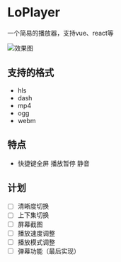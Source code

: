 # LoPlayer
一个简易的播放器，支持vue、react等

![效果图](https://github.com/diy4869/LoPlayer/blob/master/example/02.png)

## 支持的格式
- hls
- dash
- mp4
- ogg
- webm

## 特点
- 快捷键全屏 播放暂停 静音

## 计划
- [ ] 清晰度切换
- [ ] 上下集切换
- [ ] 屏幕截图
- [ ] 播放速度调整
- [ ] 播放模式调整
- [ ] 弹幕功能（最后实现）